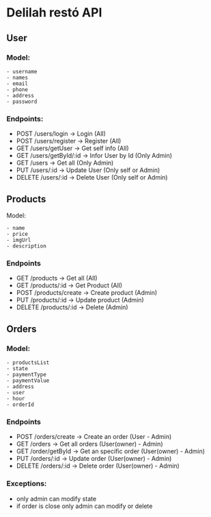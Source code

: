 # Delilah restó API

## User

### Model:

```
- username
- names
- email
- phone
- address
- password
```

### Endpoints:

- POST /users/login -> Login (All)
- POST /users/register -> Register (All)
- GET /users/getUser -> Get self info (All)
- GET /users/getById/:id -> Infor User by Id (Only Admin)
- GET /users -> Get all (Only Admin)
- PUT /users/:id -> Update User (Only self or Admin)
- DELETE /users/:id -> Delete User (Only self or Admin)

## Products

Model:

```
- name
- price
- imgUrl
- description
```

### Endpoints

- GET /products -> Get all (All)
- GET /products/:id -> Get Product (All)
- POST /products/create -> Create product (Admin)
- PUT /products/:id -> Update product (Admin)
- DELETE /products/:id -> Delete (Admin)

## Orders

### Model:

```
- productsList
- state
- paymentType
- paymentValue
- address
- user
- hour
- orderId
```

### Endpoints

- POST /orders/create -> Create an order (User - Admin)
- GET /orders -> Get all orders (User(owner) - Admin)
- GET /order/getById -> Get an specific order (User(owner) - Admin)
- PUT /orders/:id -> Update order (User(owner) - Admin)
- DELETE /orders/:id -> Delete order (User(owner) - Admin)

### Exceptions:

- only admin can modify state
- if order is close only admin can modify or delete

